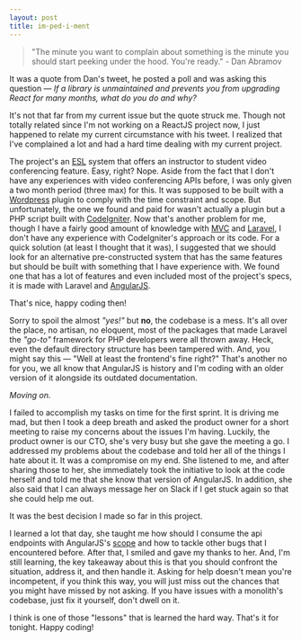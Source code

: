 ```yaml
---
layout: post
title: im·ped·i·ment
---
```


> "The minute you want to complain about something is the minute you should start peeking under the hood. You're ready." - Dan Abramov

It was a quote from Dan's tweet, he posted a poll and was asking this question — _If a library is unmaintained and prevents you from upgrading React for many months, what do you do and why?_

It's not that far from my current issue but the quote struck me. Though not totally related since I'm not working on a ReactJS project now, I just happened to relate my current circumstance with his tweet. I realized that I've complained a lot and had a hard time dealing with my current project.

The project's an [ESL](https://en.wikipedia.org/wiki/English_as_a_second_or_foreign_language) system that offers an instructor to student video conferencing feature. Easy, right? Nope. Aside from the fact that I don't have any experiences with video conferencing APIs before, I was only given a two month period (three max) for this. It was supposed to be built with a [Wordpress](https://wordpress.com/) plugin to comply with the time constraint and scope. But unfortunately, the one we found and paid for wasn't actually a plugin but a PHP script built with [CodeIgniter](https://www.codeigniter.com/). Now that's another problem for me, though I have a fairly good amount of knowledge with [MVC](https://en.wikipedia.org/wiki/Model%E2%80%93view%E2%80%93controller) and [Laravel](https://laravel.com/), I don't have any experience with CodeIgniter's approach or its code. For a quick solution (at least I thought that it was), I suggested that we should look for an alternative pre-constructed system that has the same features but should be built with something that I have experience with. We found one that has a lot of features and even included most of the project's specs, it is made with Laravel and [AngularJS](https://angularjs.org/).

That's nice, happy coding then!

Sorry to spoil the almost _"yes!"_ but **no**, the codebase is a mess. It's all over the place, no artisan, no eloquent, most of the packages that made Laravel the _"go-to"_ framework for PHP developers were all thrown away. Heck, even the default directory structure has been tampered with. And, you might say this — "Well at least the frontend's fine right?" That's another no for you, we all know that AngularJS is history and I'm coding with an older version of it alongside its outdated documentation.

_Moving on._

I failed to accomplish my tasks on time for the first sprint. It is driving me mad, but then I took a deep breath and asked the product owner for a short meeting to raise my concerns about the issues I'm having. Luckily, the product owner is our CTO, she's very busy but she gave the meeting a go. I addressed my problems about the codebase and told her all of the things I hate about it. It was a compromise on my end. She listened to me, and after sharing those to her, she immediately took the initiative to look at the code herself and told me that she know that version of AngularJS. In addition, she also said that I can always message her on Slack if I get stuck again so that she could help me out.

It was the best decision I made so far in this project.

I learned a lot that day, she taught me how should I consume the api endpoints with AngularJS's [scope](https://www.w3schools.com/angular/angular_scopes.asp) and how to tackle other bugs that I encountered before. After that, I smiled and gave my thanks to her. And, I'm still learning, the key takeaway about this is that you should confront the situation, address it, and then handle it. Asking for help doesn't mean you're incompetent, if you think this way, you will just miss out the chances that you might have missed by not asking. If you have issues with a monolith's codebase, just fix it yourself, don't dwell on it.

I think is one of those "lessons" that is learned the hard way. That's it for tonight. Happy coding!